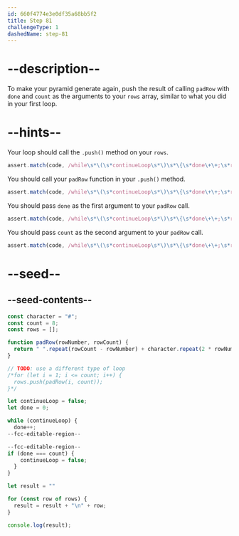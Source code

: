 ```yaml
---
id: 660f4774e3e0df35a68bb5f2
title: Step 81
challengeType: 1
dashedName: step-81
---
```


# --description--

To make your pyramid generate again, push the result of calling `padRow` with `done` and `count` as the arguments to your `rows` array, similar to what you did in your first loop.

# --hints--

Your loop should call the `.push()` method on your `rows`.

```js
assert.match(code, /while\s*\(\s*continueLoop\s*\)\s*\{\s*done\+\+;\s*rows\.push\(/);
```

You should call your `padRow` function in your `.push()` method.

```js
assert.match(code, /while\s*\(\s*continueLoop\s*\)\s*\{\s*done\+\+;\s*rows\.push\(\s*padRow\(/);
```

You should pass `done` as the first argument to your `padRow` call.

```js
assert.match(code, /while\s*\(\s*continueLoop\s*\)\s*\{\s*done\+\+;\s*rows\.push\(\s*padRow\(\s*done/);
```

You should pass `count` as the second argument to your `padRow` call.

```js
assert.match(code, /while\s*\(\s*continueLoop\s*\)\s*\{\s*done\+\+;\s*rows\.push\(\s*padRow\(\s*done\s*,\s*count\s*\)/);
```

# --seed--

## --seed-contents--

```js
const character = "#";
const count = 8;
const rows = [];

function padRow(rowNumber, rowCount) {
  return " ".repeat(rowCount - rowNumber) + character.repeat(2 * rowNumber - 1) + " ".repeat(rowCount - rowNumber);
}

// TODO: use a different type of loop
/*for (let i = 1; i <= count; i++) {
  rows.push(padRow(i, count));
}*/

let continueLoop = false;
let done = 0;

while (continueLoop) {
  done++;
--fcc-editable-region--

--fcc-editable-region--
if (done === count) {
    continueLoop = false;
  } 
}

let result = ""

for (const row of rows) {
  result = result + "\n" + row;
}

console.log(result);
```
